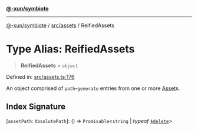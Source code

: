 [**@-xun/symbiote**](../../../README.md)

***

[@-xun/symbiote](../../../README.md) / [src/assets](../README.md) / ReifiedAssets

# Type Alias: ReifiedAssets

> **ReifiedAssets** = `object`

Defined in: [src/assets.ts:176](https://github.com/Xunnamius/symbiote/blob/ed48d0dc6e3c473abf99750adfa07c536cba0e98/src/assets.ts#L176)

An object comprised of `path`-`generate` entries from one or more
[Asset](Asset.md)s.

## Index Signature

\[`assetPath`: `AbsolutePath`\]: () => `Promisable`\<`string` \| *typeof* [`$delete`](../variables/$delete.md)\>
